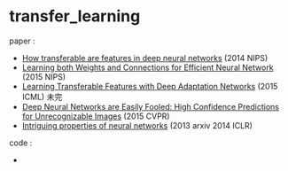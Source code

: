 # transfer_learning

paper :

- [How transferable are features in deep neural networks][1] (2014 NIPS)
- [Learning both Weights and Connections for Efficient Neural Network][2] (2015 NIPS)
- [Learning Transferable Features with Deep Adaptation Networks][3] (2015 ICML) 未完
- [Deep Neural Networks are Easily Fooled: High Confidence Predictions for Unrecognizable Images][4] (2015 CVPR)
- [Intriguing properties of neural networks][5] (2013 arxiv 2014 ICLR)

code :

-


[1]:https://github.com/yuan-qi5/transfer_learning/blob/main/paper/transferable_feature.md
[2]:https://github.com/yuan-qi5/transfer_learning/blob/main/paper/prune.md
[3]:https://github.com/yuan-qi5/transfer_learning/blob/main/paper/transferable_feature_deep_adaptation.md
[4]:https://github.com/yuan-qi5/transfer_learning/blob/main/paper/high_confidence_predictions.md
[5]:https://github.com/yuan-qi5/transfer_learning/blob/main/paper/DNN_intriguing_properties.md
